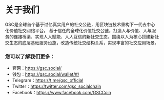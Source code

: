 # 关于我们

GSC是全球首个基于过亿真实用户的社交公链，用区块链技术重构下一代去中心化价值社交网络平台。
基于信任的全球化价值社交公链，打造人与价值、人与服务的连接桥梁，实现人人赋能、人人互信的新社交生态。围绕以人为核心搭建新社交生态的底层基础服务设施，改造传统社交结构关系，实现丰富的社交应用场景。


### 您可以了解我们更多：
* 官网：<a href="https://gsc.social/">https://gsc.social/</a>
* 钱包：<a href="https://gsc.social/wallet/#/">https://gsc.social/wallet/#/</a>
* Telegram：<a href="https://t.me/gsc_official">https://t.me/gsc_official</a>
* Twitter：<a href="https://twitter.com/gsc_socialchain">https://twitter.com/gsc_socialchain</a>
* Facebook：<a href="https://www.facebook.com/GSCCoin">https://www.facebook.com/GSCCoin</a>
